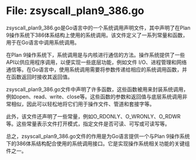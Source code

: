 # File: zsyscall_plan9_386.go

zsyscall_plan9_386.go是Go语言中的一个系统调用声明文件，其中声明了在Plan 9操作系统下386体系结构上使用的系统调用。该文件定义了一系列常量和函数，用于在Go语言中调用系统调用。

在Plan 9操作系统下，系统调用是与内核进行通信的方法。操作系统提供了一些API以供应用程序调用，以便实现一些底层功能，例如文件 I/O、进程管理和网络通信等。在Go语言中，使用系统调用需要将参数传递给相应的系统调用函数，并在函数返回时接收其返回值。

zsyscall_plan9_386.go文件中声明了许多函数，这些函数被用来封装系统调用，例如open、read、write、close等。这些函数的参数和返回值与底层系统调用非常相似，因此可以轻松地将它们用于操作文件、管道和套接字等。

此外，该文件还声明了一些常量，例如O_RDONLY、O_WRONLY、O_RDWR等。这些常量表示文件打开模式，指定文件是否可读、可写或可读写等。

总之，zsyscall_plan9_386.go文件的作用是为Go语言提供一个与Plan 9操作系统下的386体系结构配合使用的系统调用接口。它是实现操作系统相关功能的关键组件之一。


